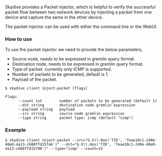 Skydive provides a Packet injector, which is helpful to verify the successful packet flow between two network devices by injecting a packet from one device and capture the same in the other device.

The packet injector can be used with either the command line or the WebUI.

### How to use

To use the packet injector we need to provide the below parameters,

* Source node, needs to be expressed in gremlin query format.
* Destination node, needs to be expressed in gremlin query format.
* Type of packet. currently only ICMP is supported.
* Number of packets to be generated, default is 1.
* Payload of the packet.

```console
$ skydive client inject-packet [flags]

Flags:
      --count int        number of packets to be generated (default 1)
      --dst string       destination node gremlin expression
      --payload string   payload
      --src string       source node gremlin expression
      --type string      packet type: icmp (default "icmp")
```

### Example
```console
$ skydive client inject-packet --src="G.V().Has('TID', 'feae10c1-240e-48e0-4a13-c608ffd157ab')" --dst="G.V().Has('TID', 'feae10c1-240e-48e0-4a13-c608ffd15700')" --type="icmp" --count=15
```
